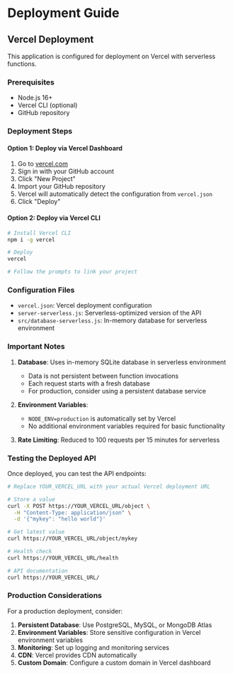 # Deployment Guide

## Vercel Deployment

This application is configured for deployment on Vercel with serverless functions.

### Prerequisites
- Node.js 16+ 
- Vercel CLI (optional)
- GitHub repository

### Deployment Steps

#### Option 1: Deploy via Vercel Dashboard
1. Go to [vercel.com](https://vercel.com)
2. Sign in with your GitHub account
3. Click "New Project"
4. Import your GitHub repository
5. Vercel will automatically detect the configuration from `vercel.json`
6. Click "Deploy"

#### Option 2: Deploy via Vercel CLI
```bash
# Install Vercel CLI
npm i -g vercel

# Deploy
vercel

# Follow the prompts to link your project
```

### Configuration Files

- `vercel.json`: Vercel deployment configuration
- `server-serverless.js`: Serverless-optimized version of the API
- `src/database-serverless.js`: In-memory database for serverless environment

### Important Notes

1. **Database**: Uses in-memory SQLite database in serverless environment
   - Data is not persistent between function invocations
   - Each request starts with a fresh database
   - For production, consider using a persistent database service

2. **Environment Variables**: 
   - `NODE_ENV=production` is automatically set by Vercel
   - No additional environment variables required for basic functionality

3. **Rate Limiting**: Reduced to 100 requests per 15 minutes for serverless

### Testing the Deployed API

Once deployed, you can test the API endpoints:

```bash
# Replace YOUR_VERCEL_URL with your actual Vercel deployment URL

# Store a value
curl -X POST https://YOUR_VERCEL_URL/object \
  -H "Content-Type: application/json" \
  -d '{"mykey": "hello world"}'

# Get latest value
curl https://YOUR_VERCEL_URL/object/mykey

# Health check
curl https://YOUR_VERCEL_URL/health

# API documentation
curl https://YOUR_VERCEL_URL/
```

### Production Considerations

For a production deployment, consider:

1. **Persistent Database**: Use PostgreSQL, MySQL, or MongoDB Atlas
2. **Environment Variables**: Store sensitive configuration in Vercel environment variables
3. **Monitoring**: Set up logging and monitoring services
4. **CDN**: Vercel provides CDN automatically
5. **Custom Domain**: Configure a custom domain in Vercel dashboard

